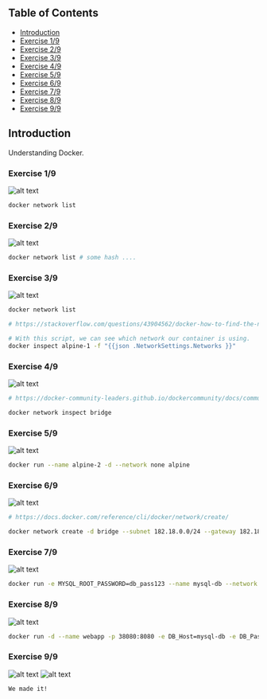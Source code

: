 ## Table of Contents

- [Introduction](#introduction)
- [Exercise 1/9](#exercise-19)
- [Exercise 2/9](#exercise-29)
- [Exercise 3/9](#exercise-39)
- [Exercise 4/9](#exercise-49)
- [Exercise 5/9](#exercise-59)
- [Exercise 6/9](#exercise-69)
- [Exercise 7/9](#exercise-79)
- [Exercise 8/9](#exercise-89)
- [Exercise 9/9](#exercise-99)

##  Introduction

Understanding Docker.

### Exercise 1/9
![alt text](image.png)
```bash
docker network list
```
### Exercise 2/9
![alt text](image-1.png)
```bash
docker network list # some hash ....
```
### Exercise 3/9
![alt text](image-2.png)
```bash
docker network list 

# https://stackoverflow.com/questions/43904562/docker-how-to-find-the-network-my-container-is-in

# With this script, we can see which network our container is using.
docker inspect alpine-1 -f "{{json .NetworkSettings.Networks }}"
```
### Exercise 4/9
![alt text](image-3.png)
```bash
# https://docker-community-leaders.github.io/dockercommunity/docs/communityleaders/eventhandbooks/docker101/networking/#:~:text=The%20docker%20network%20inspect%20command,networks%20on%20your%20Docker%20host.

docker network inspect bridge
```
### Exercise 5/9
![alt text](image-4.png)
```bash
docker run --name alpine-2 -d --network none alpine 
```
### Exercise 6/9
![alt text](image-5.png)
```bash
# https://docs.docker.com/reference/cli/docker/network/create/

docker network create -d bridge --subnet 182.18.0.0/24 --gateway 182.18.0.1 wp-mysql-network 
```
### Exercise 7/9
![alt text](image-6.png)
```bash
docker run -e MYSQL_ROOT_PASSWORD=db_pass123 --name mysql-db --network wp-mysql-network mysql:5.7     
```
### Exercise 8/9
![alt text](image-7.png)
```bash
docker run -d --name webapp -p 38080:8080 -e DB_Host=mysql-db -e DB_Password=db_pass123 --network wp-mysql-network --link mysql-db kodekloud/simple-webapp-mysql 
```
### Exercise 9/9
![alt text](image-8.png)
![alt text](image-9.png)
```
We made it!
```